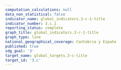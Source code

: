 ```yaml
---
computation_calculations: null
data_non_statistical: false
indicator_name: global_indicators.3-c-1-title
indicator_number: 3.c.1
reporting_status: complete
graph_title: global_indicators.3-c-1-title
graph_type: line
national_geographical_coverage: Cantabria y España
published: true
sdg_goal: '3'
target_name: global_targets.3-c-title
target_id: '3.c'
---
```

